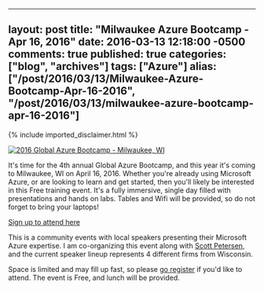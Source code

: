   ---
  layout: post
  title: "Milwaukee Azure Bootcamp - Apr 16, 2016"
  date: 2016-03-13 12:18:00 -0500
  comments: true
  published: true
  categories: ["blog", "archives"]
  tags: ["Azure"]
  alias: ["/post/2016/03/13/Milwaukee-Azure-Bootcamp-Apr-16-2016", "/post/2016/03/13/milwaukee-azure-bootcamp-apr-16-2016"]
  ---
<!-- more -->
{% include imported_disclaimer.html %}
<p><a href="https://www.eventbrite.com/e/2016-global-azure-bootcamp-milwaukee-wi-tickets-21122340489" target="_blank"><img src="https://img.evbuc.com/https%3A%2F%2Fimg.evbuc.com%2Fhttps%253A%252F%252Fcdn.evbuc.com%252Fimages%252F18672660%252F101867168385%252F1%252Foriginal.jpg%3Frect%3D9%252C0%252C1400%252C700%26s%3D193695a4e9dc8ca48fce9327655f9e60?w=1000&amp;s=132297eaaa81f6b2501d9011dd83476e" alt="2016 Global Azure Bootcamp - Milwaukee, WI" /></a></p>
<p>It's time for the 4th annual Global Azure Bootcamp, and this year it's coming to Milwaukee, WI on April 16, 2016. Whether you're already using Microsoft Azure, or are looking to learn and get started, then you'll likely be interested in this Free training event. It's a fully immersive, single day filled with presentations and hands on labs. Tables and Wifi will be provided, so do not forget to bring your laptops!</p>
<p><a href="https://www.eventbrite.com/e/2016-global-azure-bootcamp-milwaukee-wi-tickets-21122340489" target="_blank">Sign up to attend here</a></p>
<p>This is a community events with local speakers presenting their Microsoft Azure expertise. I am co-organizing this event along with <a href="http://www.datawisdoms.com" target="_blank">Scott Petersen</a>, and the current speaker lineup represents 4 different firms from Wisconsin.</p>
<p>Space is limited and may fill up fast, so please <a href="https://www.eventbrite.com/e/2016-global-azure-bootcamp-milwaukee-wi-tickets-21122340489" target="_blank">go register</a> if you'd like to attend. The event is Free, and lunch will be provided.</p>
